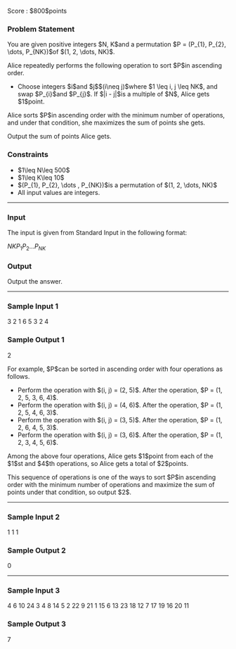 
<div>

<span>

<span>

<p>
Score : $800$points
</p>

<div>

<section>

### **Problem Statement**

<p>
You are given positive integers $N, K$and a permutation $P = (P_{1}, P_{2}, \dots, P_{NK})$of $(1, 2, \dots, NK)$.
</p>

<p>
Alice repeatedly performs the following operation to sort $P$in ascending order.
</p>

<ul>

<li>
Choose integers $i$and $j$$(i\neq j)$where $1 \leq i, j \leq NK$, and swap $P_{i}$and $P_{j}$. If $|i - j|$is a multiple of $N$, Alice gets $1$point.
</li>

</ul>

<p>
Alice sorts $P$in ascending order with the minimum number of operations, and under that condition, she maximizes the sum of points she gets.
</p>

<p>
Output the sum of points Alice gets.
</p>

</section>

</div>

<div>

<section>

### **Constraints**

<ul>

<li>
$1\leq N\leq 500$
</li>

<li>
$1\leq K\leq 10$
</li>

<li>
$(P_{1}, P_{2}, \dots , P_{NK})$is a permutation of $(1, 2, \dots, NK)$
</li>

<li>
All input values are integers.
</li>

</ul>

</section>

</div>

---

<div>

<div>

<section>

### **Input**

<p>
The input is given from Standard Input in the following format:
</p>

<div>

$N$$K$$P_{1}$$P_{2}$$\dots$$P_{NK}$
</div>

</section>

</div>

<div>

<section>

### **Output**

<p>
Output the answer.
</p>

</section>

</div>

</div>

---

<div>

<section>

### **Sample Input 1**

<div>

3 2
1 6 5 3 2 4

</div>

</section>

</div>

<div>

<section>

### **Sample Output 1**

<div>

2

</div>

<p>
For example, $P$can be sorted in ascending order with four operations as follows.
</p>

<ul>

<li>
Perform the operation with $(i, j) = (2, 5)$. After the operation, $P = (1, 2, 5, 3, 6, 4)$.
</li>

<li>
Perform the operation with $(i, j) = (4, 6)$. After the operation, $P = (1, 2, 5, 4, 6, 3)$.
</li>

<li>
Perform the operation with $(i, j) = (3, 5)$. After the operation, $P = (1, 2, 6, 4, 5, 3)$.
</li>

<li>
Perform the operation with $(i, j) = (3, 6)$. After the operation, $P = (1, 2, 3, 4, 5, 6)$.
</li>

</ul>

<p>
Among the above four operations, Alice gets $1$point from each of the $1$st and $4$th operations, so Alice gets a total of $2$points.
</p>

<p>
This sequence of operations is one of the ways to sort $P$in ascending order with the minimum number of operations and maximize the sum of points under that condition, so output $2$.
</p>

</section>

</div>

---

<div>

<section>

### **Sample Input 2**

<div>

1 1
1

</div>

</section>

</div>

<div>

<section>

### **Sample Output 2**

<div>

0

</div>

</section>

</div>

---

<div>

<section>

### **Sample Input 3**

<div>

4 6
10 24 3 4 8 14 5 2 22 9 21 1 15 6 13 23 18 12 7 17 19 16 20 11

</div>

</section>

</div>

<div>

<section>

### **Sample Output 3**

<div>

7

</div>

</section>

</div>

</span>

</span>

</div>
